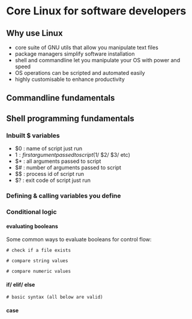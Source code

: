 # Core Linux for software developers

## Why use Linux

- core suite of GNU utils that allow you manipulate text files
- package managers simplify software installation
- shell and commandline let you manipulate your OS with power and speed
- OS operations can be scripted and automated easily
- highly customisable to enhance productivity


## Commandline fundamentals

<add later>


## Shell programming fundamentals

### Inbuilt $ variables

- $0 : name of script just run 
- $1 : first argument passed to script ($1/ $2/ $3/ etc)
- $* : all arguments passed to script
- $# : number of arguments passed to script
- $$ : process id of script run
- $? : exit code of script just run


### Defining & calling variables you define

### Conditional logic

#### evaluating booleans

Some common ways to evaluate booleans for control flow:

```
# check if a file exists

# compare string values

# compare numeric values

```

#### if/ elif/ else

```
# basic syntax (all below are valid)

```


#### case
